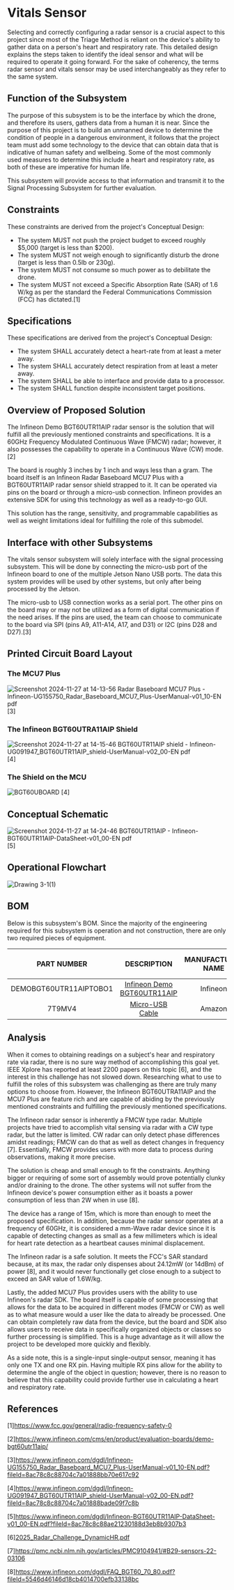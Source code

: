 # Vitals Sensor

Selecting and correctly configuring a radar sensor is a crucial aspect to this project since most of the Triage Method is reliant on the device's ability to gather data on a person's heart and respiratory rate. This detailed design explains the steps taken to identify the ideal sensor and what will be required to operate it going forward. For the sake of coherency, the terms radar sensor and vitals sensor may be used interchangeably as they refer to the same system.

## Function of the Subsystem

The purpose of this subsystem is to be the interface by which the drone, and therefore its users, gathers data from a human it is near. Since the purpose of this project is to build an unmanned device to determine the condition of people in a dangerous environment, it follows that the project team must add some technology to the device that can obtain data that is indicative of human safety and wellbeing. Some of the most commonly used measures to determine this include a heart and respiratory rate, as both of these are imperative for human life.  
  
This subsystem will provide access to that information and transmit it to the Signal Processing Subsystem for further evaluation.

## Constraints
These constraints are derived from the project's Conceptual Design:  
  - The system MUST not push the project budget to exceed roughly $5,000 (target is less than $200).
  - The system MUST not weigh enough to significantly disturb the drone (target is less than 0.5lb or 230g).
  - The system MUST not consume so much power as to debilitate the drone.
  - The system MUST not exceed a Specific Absorption Rate (SAR) of 1.6 W/kg as per the standard the Federal Communications Commission (FCC) has dictated.[1]

## Specifications
These specifications are derived from the project's Conceptual Design:  
  - The system SHALL accurately detect a heart-rate from at least a meter away.
  - The system SHALL accurately detect respiration from at least a meter away.
  - The system SHALL be able to interface and provide data to a processor.
  - The system SHALL function despite inconsistent target positions.

## Overview of Proposed Solution 

The Infineon Demo BGT60UTR11AIP radar sensor is the solution that will fulfill all the previously mentioned constraints and specifications. It is a 60GHz Frequency Modulated Continuous Wave (FMCW) radar; however, it also possesses the capability to operate in a Continuous Wave (CW) mode. [2]
  
The board is roughly 3 inches by 1 inch and ways less than a gram. The board itself is an Infineon Radar Baseboard MCU7 Plus with a BGT60UTR11AIP radar sensor shield strapped to it. It can be operated via pins on the board or through a micro-usb connection. Infineon provides an extensive SDK for using this technology as well as a ready-to-go GUI.  

This solution has the range, sensitivity, and programmable capabilities as well as weight limitations ideal for fulfilling the role of this submodel.

## Interface with other Subsystems
The vitals sensor subsystem will solely interface with the signal processing subsystem. This will be done by connecting the micro-usb port of the Infineon board to one of the multiple Jetson Nano USB ports. The data this system provides will be used by other systems, but only after being processed by the Jetson.  

The micro-usb to USB connection works as a serial port. The other pins on the board may or may not be utilized as a form of digital communication if the need arises. If the pins are used, the team can choose to communicate to the board via SPI (pins A9, A11-A14, A17, and D31) or I2C (pins D28 and D27).[3]

## Printed Circuit Board Layout
### The MCU7 Plus
![Screenshot 2024-11-27 at 14-13-56 Radar Baseboard MCU7 Plus - Infineon-UG155750_Radar_Baseboard_MCU7_Plus-UserManual-v01_10-EN pdf](https://github.com/user-attachments/assets/539a4d73-efa8-49ba-b2a5-1d3741bd2c0d) [3]
### The Infineon BGT60UTRA11AIP Shield
![Screenshot 2024-11-27 at 14-15-46 BGT60UTR11AIP shield - Infineon-UG091947_BGT60UTR11AIP_shield-UserManual-v02_00-EN pdf](https://github.com/user-attachments/assets/dbb881b1-d0e5-415a-84e5-36553a94b0ad) [4]
### The Shield on the MCU
![BGT60UBOARD](https://github.com/user-attachments/assets/f1d708ee-65c7-43d5-9d63-6a0106a353eb) [4]

## Conceptual Schematic
![Screenshot 2024-11-27 at 14-24-46 BGT60UTR11AIP - Infineon-BGT60UTR11AIP-DataSheet-v01_00-EN pdf](https://github.com/user-attachments/assets/055f3a14-bc56-4fa8-a496-5f588c475fac)
 [5]

## Operational Flowchart
![Drawing 3-1(1)](https://github.com/user-attachments/assets/b36b84c4-8f24-4b3e-ab12-278e8f50576c)


## BOM
Below is this subsystem's BOM. Since the majority of the engineering required for this subsystem is operation and not construction, there are only two required pieces of equipment.

| PART NUMBER            | DESCRIPTION     | MANUFACTURER NAME | QUANTITY | COST PER ITEM | TOTAL COST OF QUANTITY |
| :---:                  | :---:           | :---:             | :---:    | :---:         | :---:                  |
 DEMOBGT60UTR11AIPTOBO1               | [Infineon Demo BGT60UTR11AIP](https://www.seeedstudio.com/reComputer-J1020-v2-p-5498.html](https://www.infineon.com/cms/en/product/evaluation-boards/demo-bgt60utr11aip/)) | Infineon | 1 | $177.37 | $177.37|
| 7T9MV4              | [Micro-USB Cable](https://www.digikey.ee/en/products/detail/analog-devices-inc/ADXL203EB/665382](https://www.amazon.com/Amazon-Basics-Charging-Transfer-Gold-Plated/dp/B07232M876/ref=sr_1_1_ffob_sspa?crid=3NYG1TYD80F2E&dib=eyJ2IjoiMSJ9.BTH-JaqRBvQbWEP_82nsg3yEMXYNI64nU1zKdoVJWozaRJLjffc2AxH49bpUSKMxRmhycVZ-cl4f3JYFXJR7O-3Ep6gIb74Q28Zai-27w_6wIuGL0XXqfFrfD50MVW2j8NuEYlM7A9VtHiTLiQdeKxmE8xwIcwvhPZrYZnz8vqIc6Mny7I9Ial4L6WIZNb2fiShtVv-b9LdoFAx3AEaVMsWlQ0dKs3R5FriiQQhb82U.-ba0OBlMVvDP-XYOVvnkis2BssC956V1D6XXpyLtQnw&dib_tag=se&keywords=microusb%2Busb%2Bcable&qid=1732739767&sprefix=microusb%2Caps%2C107&sr=8-1-spons&sp_csd=d2lkZ2V0TmFtZT1zcF9hdGY&th=1)) | Amazon | 1 | $7.59 | $7.59 |

## Analysis
When it comes to obtaining readings on a subject's hear and respiratory rate via radar, there is no sure way method of accomplishing this goal yet. IEEE Xplore has reported at least 2200 papers on this topic [6], and the interest in this challenge has not slowed down. Researching what to use to fulfill the roles of this subsystem was challenging as there are truly many options to choose from. However, the Infineon BGT60UTRA11AIP and the MCU7 Plus are feature rich and are capable of abiding by the previously mentioned constraints and fulfilling the previously mentioned specifications.  

The Infineon radar sensor is inherently a FMCW type radar. Multiple projects have tried to accomplish vital sensing via radar with a CW type radar, but the latter is limited. CW radar can only detect phase differences amidst readings; FMCW can do that as well as detect changes in frequency [7]. Essentially, FMCW provides users with more data to process during observations, making it more precise.  

The solution is cheap and small enough to fit the constraints. Anything bigger or requiring of some sort of assembly would prove potentially clunky and/or draining to the drone. The other systems will not suffer from the Infineon device's power consumption either as it boasts a power consumption of less than 2W when in use [8].  

The device has a range of 15m, which is more than enough to meet the proposed specification. In addition, because the radar sensor operates at a frequency of 60GHz, it is considered a mm-Wave radar device since it is capable of detecting changes as small as a few millimeters which is ideal for heart rate detection as a heartbeat causes minimal displacement.  

The Infineon radar is a safe solution. It meets the FCC's SAR standard because, at its max, the radar only dispenses about 24.12mW (or 14dBm) of power [8], and it would never functionally get close enough to a subject to exceed an SAR value of 1.6W/kg. 

Lastly, the added MCU7 Plus provides users with the ability to use Infineon's radar SDK. The board itself is capable of some processing that allows for the data to be acquired in different modes (FMCW or CW) as well as to what measure would a user like the data to already be processed. One can obtain completely raw data from the device, but the board and SDK also allows users to receive data in specifically organized objects or classes so further processing is simplified. This is a huge advantage as it will allow the project to be developed more quickly and flexibly. 

As a side note, this is a single-input single-output sensor, meaning it has only one TX and one RX pin. Having multiple RX pins allow for the ability to determine the angle of the object in question; however, there is no reason to believe that this capability could provide further use in calculating a heart and respiratory rate.

## References
[1]https://www.fcc.gov/general/radio-frequency-safety-0  
  
[2]https://www.infineon.com/cms/en/product/evaluation-boards/demo-bgt60utr11aip/  
  
[3]https://www.infineon.com/dgdl/Infineon-UG155750_Radar_Baseboard_MCU7_Plus-UserManual-v01_10-EN.pdf?fileId=8ac78c8c88704c7a01888bb70e617c92  
  
[4]https://www.infineon.com/dgdl/Infineon-UG091947_BGT60UTR11AIP_shield-UserManual-v02_00-EN.pdf?fileId=8ac78c8c88704c7a01888bade09f7c8b  
  
[5]https://www.infineon.com/dgdl/Infineon-BGT60UTR11AIP-DataSheet-v01_00-EN.pdf?fileId=8ac78c8c88ae21230188d3eb8b9307b3  
  
[6][2025_Radar_Challenge_DynamicHR.pdf](https://github.com/user-attachments/files/17950353/2025_Radar_Challenge_DynamicHR.pdf)  
  
[7]https://pmc.ncbi.nlm.nih.gov/articles/PMC9104941/#B29-sensors-22-03106  
  
[8]https://www.infineon.com/dgdl/FAQ_BGT60_70_80.pdf?fileId=5546d46146d18cb4014700efb33138bc  
